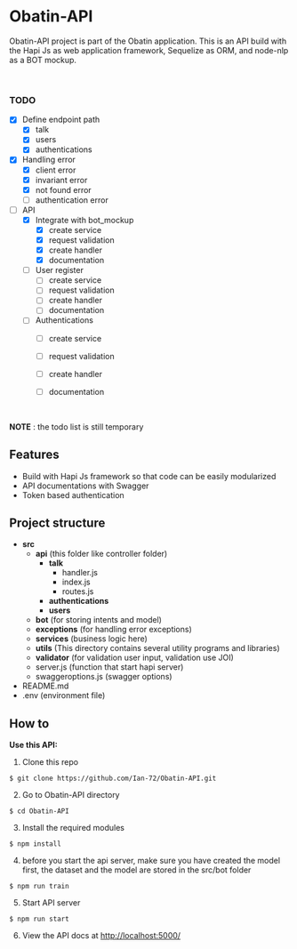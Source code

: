 # Obatin-API
Obatin-API project is part of the Obatin application. This is an API build with the Hapi Js as web application framework, Sequelize as ORM, and node-nlp as a BOT mockup.

&nbsp;

### TODO
- [x] Define endpoint path
  - [x] talk
  - [x] users
  - [x] authentications
- [x] Handling error
  - [x] client error
  - [x] invariant error
  - [x] not found error
  - [ ] authentication error
- [ ] API
  - [x] Integrate with bot_mockup
    - [x] create service
    - [x] request validation
    - [x] create handler
    - [x] documentation
  - [ ] User register
    - [ ] create service
    - [ ] request validation
    - [ ] create handler
    - [ ] documentation
  - [ ] Authentications
    - [ ] create service
    - [ ] request validation
    - [ ] create handler
    - [ ] documentation
  

&nbsp;

**NOTE** : the todo list is still temporary

## Features
* Build with Hapi Js framework so that code can be easily modularized
* API documentations with Swagger
* Token based authentication

## Project structure 
* **src**
  * **api** (this folder like controller folder)
    * **talk**
      * handler.js
      * index.js
      * routes.js
    * **authentications**
    * **users**
  * **bot** (for storing intents and model)
  * **exceptions** (for handling error exceptions)
  * **services** (business logic here)
  * **utils** (This directory contains several utility programs and libraries)
  * **validator** (for validation user input, validation use JOI)
  * server.js (function that start hapi server)
  * swaggeroptions.js (swagger options)
* README.md
* .env (environment file)

## How to
**Use this API:** 
1) Clone this repo
```
$ git clone https://github.com/Ian-72/Obatin-API.git
```

2) Go to Obatin-API directory
```
$ cd Obatin-API
```

3) Install the required modules
```
$ npm install
```

4) before you start the api server, make sure you have created the model first, the dataset and the model are stored in the src/bot folder
```
$ npm run train
```

5) Start API server
```
$ npm run start
```

6) View the API docs at
[http://localhost:5000/](http://localhost:5000/)